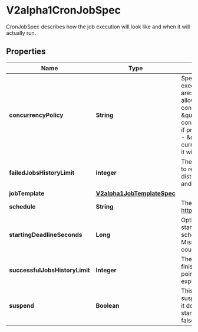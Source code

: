 

# V2alpha1CronJobSpec

CronJobSpec describes how the job execution will look like and when it will actually run.
## Properties

Name | Type | Description | Notes
------------ | ------------- | ------------- | -------------
**concurrencyPolicy** | **String** | Specifies how to treat concurrent executions of a Job. Valid values are: - \&quot;Allow\&quot; (default): allows CronJobs to run concurrently; - \&quot;Forbid\&quot;: forbids concurrent runs, skipping next run if previous run hasn&#39;t finished yet; - \&quot;Replace\&quot;: cancels currently running job and replaces it with a new one |  [optional]
**failedJobsHistoryLimit** | **Integer** | The number of failed finished jobs to retain. This is a pointer to distinguish between explicit zero and not specified. |  [optional]
**jobTemplate** | [**V2alpha1JobTemplateSpec**](V2alpha1JobTemplateSpec.md) |  | 
**schedule** | **String** | The schedule in Cron format, see https://en.wikipedia.org/wiki/Cron. | 
**startingDeadlineSeconds** | **Long** | Optional deadline in seconds for starting the job if it misses scheduled time for any reason.  Missed jobs executions will be counted as failed ones. |  [optional]
**successfulJobsHistoryLimit** | **Integer** | The number of successful finished jobs to retain. This is a pointer to distinguish between explicit zero and not specified. |  [optional]
**suspend** | **Boolean** | This flag tells the controller to suspend subsequent executions, it does not apply to already started executions.  Defaults to false. |  [optional]



